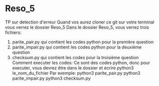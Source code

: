 # Reso_5
TP sur detection d'erreur
Quand vos aurez cloner ce git sur votre terminal vous verrez le dossier Reso_5
Dans le dossier Reso_5, vous verrez trois fichiers:
1) parite_pair.py qui contient les codes python pour la première question
2) parite_impair.py qui contient les codes python pour la deuxième question
3) checksum.py qui contient les codes pour la troisième question
Comment executer les codes:
Ce sont des codes python, donc pour executer, vous devrez être dans le dossier et ecrire python3 le_nom_du_fichier
Par exemple: python3 parite_pair.py 
             python3 parite_impair.py
             python3 checksum.py
